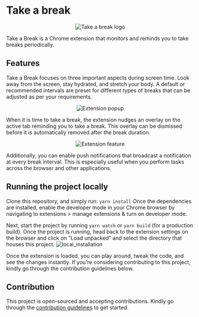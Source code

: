 # Take a break

<p align="center" width="100%">
	<img src="https://github.com/prajwalkulkarni/take-a-break/assets/22348265/99b74373-8a51-4d74-ac51-7e35403abaaf" alt="Take a break logo" />
</p>
Take a Break is a Chrome extension that monitors and reminds you to take breaks periodically.

## Features

Take a Break focuses on three important aspects during screen time. Look away from the screen, stay hydrated, and stretch your body. A default or recommended intervals are preset for different types of breaks that can be adjusted as per your requirements.

<p align="center" width="100%">
	<img src="https://github.com/prajwalkulkarni/take-a-break/assets/22348265/46ff926f-7aa6-4cb1-a567-bff69bbca66d" alt="Extension popup"/>
</p>
When it is time to take a break, the extension nudges an overlay on the active tab reminding you to take a break.
This overlay can be dismissed before it is automatically removed after the break duration.
<p align="center" width="100%">
	<img src="https://github.com/prajwalkulkarni/take-a-break/assets/22348265/9ea4b2a6-2a6c-43b3-9139-a9fedc965db1" alt="Extension feature"/>
</p>
Additionally, you can enable push notifications that broadcast a notification at every break interval. This is especially useful when you perform tasks across the browser and other applications.

## Running the project locally

Clone this repository, and simply run:
`yarn install`
Once the dependencies are installed, enable the developer mode in your Chrome browser by navigating to extensions > manage extensions & turn on developer mode.

Next, start the project by running `yarn watch` or `yarn build` (for a production build). Once the project is running, head back to the extension settings on the browser and click on "Load unpacked" and select the directory that houses this project.
![local_installation](https://github.com/prajwalkulkarni/take-a-break/assets/22348265/69cb3243-9a90-4198-94b6-bb1b8bf20942)

Once the extension is loaded, you can play around, tweak the code, and see the changes instantly. If you're considering contributing to this project, kindly go through the contribution guidelines below.

## Contribution

This project is open-sourced and accepting contributions. Kindly go through the [contribution guidelines](CONTRIBUTING.md) to get started.
